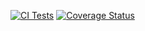 [![CI Tests](https://github.com/ULL-ESIT-INF-DSI-2425/prct09-sockets-funko-app-marioguerra2002/actions/workflows/ci.yml/badge.svg)](https://github.com/ULL-ESIT-INF-DSI-2425/prct09-sockets-funko-app-marioguerra2002/actions/workflows/ci.yml)
[![Coverage Status](https://coveralls.io/repos/github/ULL-ESIT-INF-DSI-2425/prct09-sockets-funko-app-marioguerra2002/badge.svg?branch=main)](https://coveralls.io/github/ULL-ESIT-INF-DSI-2425/prct09-sockets-funko-app-marioguerra2002?branch=main)

